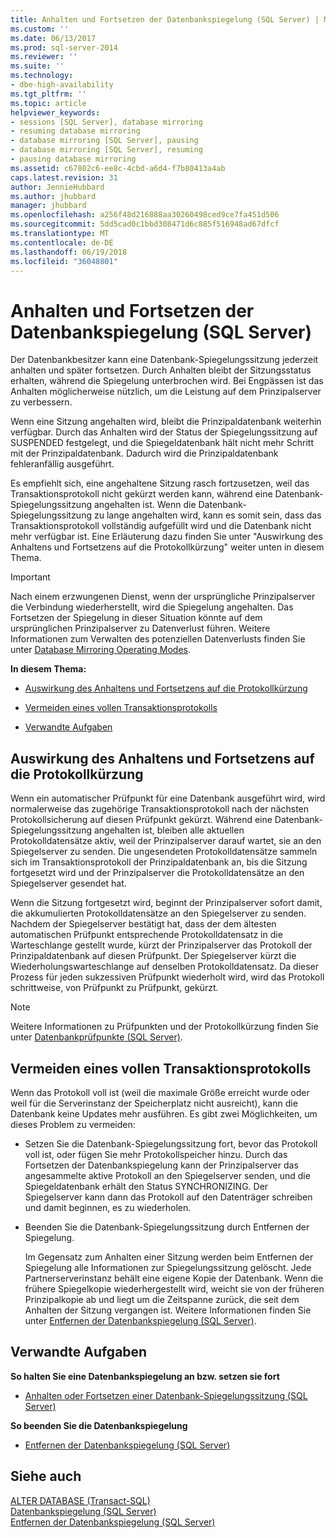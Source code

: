 ```yaml
---
title: Anhalten und Fortsetzen der Datenbankspiegelung (SQL Server) | Microsoft-Dokumentation
ms.custom: ''
ms.date: 06/13/2017
ms.prod: sql-server-2014
ms.reviewer: ''
ms.suite: ''
ms.technology:
- dbe-high-availability
ms.tgt_pltfrm: ''
ms.topic: article
helpviewer_keywords:
- sessions [SQL Server], database mirroring
- resuming database mirroring
- database mirroring [SQL Server], pausing
- database mirroring [SQL Server], resuming
- pausing database mirroring
ms.assetid: c67802c6-ee8c-4cbd-a6d4-f7b80413a4ab
caps.latest.revision: 31
author: JennieHubbard
ms.author: jhubbard
manager: jhubbard
ms.openlocfilehash: a256f48d216888aa30260498ced9ce7fa451d506
ms.sourcegitcommit: 5dd5cad0c1bbd308471d6c885f516948ad67dfcf
ms.translationtype: MT
ms.contentlocale: de-DE
ms.lasthandoff: 06/19/2018
ms.locfileid: "36048801"
---
```

# <a name="pausing-and-resuming-database-mirroring-sql-server"></a>Anhalten und Fortsetzen der Datenbankspiegelung (SQL Server)
  Der Datenbankbesitzer kann eine Datenbank-Spiegelungssitzung jederzeit anhalten und später fortsetzen. Durch Anhalten bleibt der Sitzungsstatus erhalten, während die Spiegelung unterbrochen wird. Bei Engpässen ist das Anhalten möglicherweise nützlich, um die Leistung auf dem Prinzipalserver zu verbessern.  
  
 Wenn eine Sitzung angehalten wird, bleibt die Prinzipaldatenbank weiterhin verfügbar. Durch das Anhalten wird der Status der Spiegelungssitzung auf SUSPENDED festgelegt, und die Spiegeldatenbank hält nicht mehr Schritt mit der Prinzipaldatenbank. Dadurch wird die Prinzipaldatenbank fehleranfällig ausgeführt.  
  
 Es empfiehlt sich, eine angehaltene Sitzung rasch fortzusetzen, weil das Transaktionsprotokoll nicht gekürzt werden kann, während eine Datenbank-Spiegelungssitzung angehalten ist. Wenn die Datenbank-Spiegelungssitzung zu lange angehalten wird, kann es somit sein, dass das Transaktionsprotokoll vollständig aufgefüllt wird und die Datenbank nicht mehr verfügbar ist. Eine Erläuterung dazu finden Sie unter "Auswirkung des Anhaltens und Fortsetzens auf die Protokollkürzung" weiter unten in diesem Thema.  
  
> [!IMPORTANT]  
>  Nach einem erzwungenen Dienst, wenn der ursprüngliche Prinzipalserver die Verbindung wiederherstellt, wird die Spiegelung angehalten. Das Fortsetzen der Spiegelung in dieser Situation könnte auf dem ursprünglichen Prinzipalserver zu Datenverlust führen. Weitere Informationen zum Verwalten des potenziellen Datenverlusts finden Sie unter [Database Mirroring Operating Modes](database-mirroring-operating-modes.md).  
  
 **In diesem Thema:**  
  
-   [Auswirkung des Anhaltens und Fortsetzens auf die Protokollkürzung](#EffectOnLogTrunc)  
  
-   [Vermeiden eines vollen Transaktionsprotokolls](#AvoidFullLog)  
  
-   [Verwandte Aufgaben](#RelatedTasks)  
  
##  <a name="EffectOnLogTrunc"></a> Auswirkung des Anhaltens und Fortsetzens auf die Protokollkürzung  
 Wenn ein automatischer Prüfpunkt für eine Datenbank ausgeführt wird, wird normalerweise das zugehörige Transaktionsprotokoll nach der nächsten Protokollsicherung auf diesen Prüfpunkt gekürzt. Während eine Datenbank-Spiegelungssitzung angehalten ist, bleiben alle aktuellen Protokolldatensätze aktiv, weil der Prinzipalserver darauf wartet, sie an den Spiegelserver zu senden. Die ungesendeten Protokolldatensätze sammeln sich im Transaktionsprotokoll der Prinzipaldatenbank an, bis die Sitzung fortgesetzt wird und der Prinzipalserver die Protokolldatensätze an den Spiegelserver gesendet hat.  
  
 Wenn die Sitzung fortgesetzt wird, beginnt der Prinzipalserver sofort damit, die akkumulierten Protokolldatensätze an den Spiegelserver zu senden. Nachdem der Spiegelserver bestätigt hat, dass der dem ältesten automatischen Prüfpunkt entsprechende Protokolldatensatz in die Warteschlange gestellt wurde, kürzt der Prinzipalserver das Protokoll der Prinzipaldatenbank auf diesen Prüfpunkt. Der Spiegelserver kürzt die Wiederholungswarteschlange auf denselben Protokolldatensatz. Da dieser Prozess für jeden sukzessiven Prüfpunkt wiederholt wird, wird das Protokoll schrittweise, von Prüfpunkt zu Prüfpunkt, gekürzt.  
  
> [!NOTE]  
>  Weitere Informationen zu Prüfpunkten und der Protokollkürzung finden Sie unter [Datenbankprüfpunkte &#40;SQL Server&#41;](../../relational-databases/logs/database-checkpoints-sql-server.md).  
  
##  <a name="AvoidFullLog"></a> Vermeiden eines vollen Transaktionsprotokolls  
 Wenn das Protokoll voll ist (weil die maximale Größe erreicht wurde oder weil für die Serverinstanz der Speicherplatz nicht ausreicht), kann die Datenbank keine Updates mehr ausführen. Es gibt zwei Möglichkeiten, um dieses Problem zu vermeiden:  
  
-   Setzen Sie die Datenbank-Spiegelungssitzung fort, bevor das Protokoll voll ist, oder fügen Sie mehr Protokollspeicher hinzu. Durch das Fortsetzen der Datenbankspiegelung kann der Prinzipalserver das angesammelte aktive Protokoll an den Spiegelserver senden, und die Spiegeldatenbank erhält den Status SYNCHRONIZING. Der Spiegelserver kann dann das Protokoll auf den Datenträger schreiben und damit beginnen, es zu wiederholen.  
  
-   Beenden Sie die Datenbank-Spiegelungssitzung durch Entfernen der Spiegelung.  
  
     Im Gegensatz zum Anhalten einer Sitzung werden beim Entfernen der Spiegelung alle Informationen zur Spiegelungssitzung gelöscht. Jede Partnerserverinstanz behält eine eigene Kopie der Datenbank. Wenn die frühere Spiegelkopie wiederhergestellt wird, weicht sie von der früheren Prinzipalkopie ab und liegt um die Zeitspanne zurück, die seit dem Anhalten der Sitzung vergangen ist. Weitere Informationen finden Sie unter [Entfernen der Datenbankspiegelung &#40;SQL Server&#41;](database-mirroring-sql-server.md).  
  
##  <a name="RelatedTasks"></a> Verwandte Aufgaben  
 **So halten Sie eine Datenbankspiegelung an bzw. setzen sie fort**  
  
-   [Anhalten oder Fortsetzen einer Datenbank-Spiegelungssitzung &#40;SQL Server&#41;](pause-or-resume-a-database-mirroring-session-sql-server.md)  
  
 **So beenden Sie die Datenbankspiegelung**  
  
-   [Entfernen der Datenbankspiegelung &#40;SQL Server&#41;](remove-database-mirroring-sql-server.md)  
  
## <a name="see-also"></a>Siehe auch  
 [ALTER DATABASE &#40;Transact-SQL&#41;](/sql/t-sql/statements/alter-database-transact-sql)   
 [Datenbankspiegelung &#40;SQL Server&#41;](database-mirroring-sql-server.md)   
 [Entfernen der Datenbankspiegelung &#40;SQL Server&#41;](database-mirroring-sql-server.md)  
  
  
